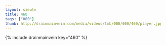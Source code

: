 ```yaml
--- 
layout: sieutv
title: 460
tags: ["000"]
thumb: http://drainmainvein.com/media/videos/tmb/000/000/460/player.jpg
---
```

{% include drainmainvein key="460" %} 
